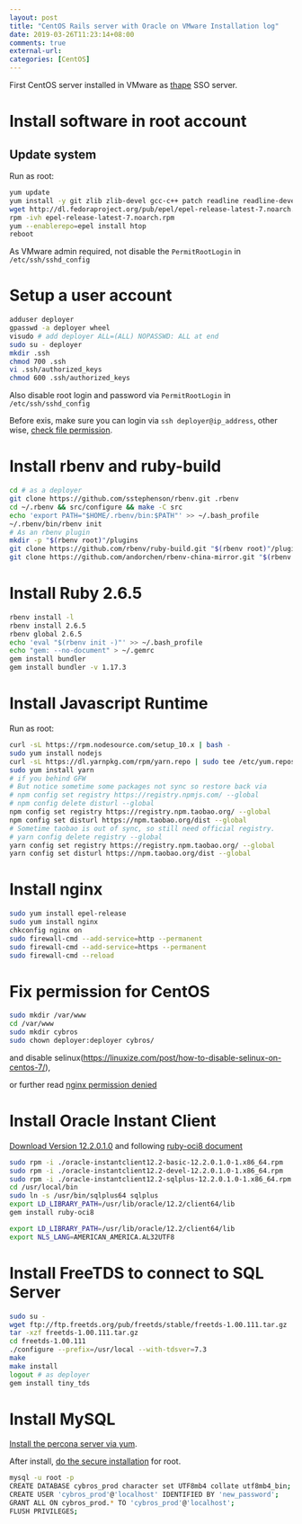 ```yaml
---
layout: post
title: "CentOS Rails server with Oracle on VMware Installation log"
date: 2019-03-26T11:23:14+08:00
comments: true
external-url:
categories: [CentOS]
---
```



First CentOS server installed in VMware as [thape](https://github.com/thape-cn/oauth2id) SSO server.

# Install software in root account

## Update system

Run as root:

```bash
yum update
yum install -y git zlib zlib-devel gcc-c++ patch readline readline-devel libyaml-devel libffi-devel openssl-devel make bzip2 autoconf automake libtool bison curl sqlite-devel
wget http://dl.fedoraproject.org/pub/epel/epel-release-latest-7.noarch.rpm
rpm -ivh epel-release-latest-7.noarch.rpm
yum --enablerepo=epel install htop
reboot
```

As VMware admin required, not disable the `PermitRootLogin` in `/etc/ssh/sshd_config`

# Setup a user account

```bash
adduser deployer
gpasswd -a deployer wheel
visudo # add deployer ALL=(ALL) NOPASSWD: ALL at end
sudo su - deployer
mkdir .ssh
chmod 700 .ssh
vi .ssh/authorized_keys
chmod 600 .ssh/authorized_keys
```

Also disable root login and password via `PermitRootLogin` in `/etc/ssh/sshd_config`

Before exis, make sure you can login via `ssh deployer@ip_address`, other wise, [check file permission](https://unix.stackexchange.com/a/36687/303385).

# Install rbenv and ruby-build

```bash
cd # as a deployer
git clone https://github.com/sstephenson/rbenv.git .rbenv
cd ~/.rbenv && src/configure && make -C src
echo 'export PATH="$HOME/.rbenv/bin:$PATH"' >> ~/.bash_profile
~/.rbenv/bin/rbenv init
# As an rbenv plugin
mkdir -p "$(rbenv root)"/plugins
git clone https://github.com/rbenv/ruby-build.git "$(rbenv root)"/plugins/ruby-build
git clone https://github.com/andorchen/rbenv-china-mirror.git "$(rbenv root)"/plugins/rbenv-china-mirror
```

# Install Ruby 2.6.5

```bash
rbenv install -l
rbenv install 2.6.5
rbenv global 2.6.5
echo 'eval "$(rbenv init -)"' >> ~/.bash_profile
echo "gem: --no-document" > ~/.gemrc
gem install bundler
gem install bundler -v 1.17.3
```

# Install Javascript Runtime

Run as root:

```bash
curl -sL https://rpm.nodesource.com/setup_10.x | bash -
sudo yum install nodejs
curl -sL https://dl.yarnpkg.com/rpm/yarn.repo | sudo tee /etc/yum.repos.d/yarn.repo
sudo yum install yarn
# if you behind GFW
# But notice sometime some packages not sync so restore back via
# npm config set registry https://registry.npmjs.com/ --global
# npm config delete disturl --global
npm config set registry https://registry.npm.taobao.org/ --global
npm config set disturl https://npm.taobao.org/dist --global
# Sometime taobao is out of sync, so still need official registry.
# yarn config delete registry --global
yarn config set registry https://registry.npm.taobao.org/ --global
yarn config set disturl https://npm.taobao.org/dist --global
```

# Install nginx

```bash
sudo yum install epel-release
sudo yum install nginx
chkconfig nginx on
sudo firewall-cmd --add-service=http --permanent
sudo firewall-cmd --add-service=https --permanent
sudo firewall-cmd --reload
```

# Fix permission for CentOS

```bash
sudo mkdir /var/www
cd /var/www
sudo mkdir cybros
sudo chown deployer:deployer cybros/
```

and disable selinux(https://linuxize.com/post/how-to-disable-selinux-on-centos-7/),

or further read [nginx permission denied](https://stackoverflow.com/questions/23948527/13-permission-denied-while-connecting-to-upstreamnginx)

# Install Oracle Instant Client

[Download Version 12.2.0.1.0](https://www.oracle.com/technetwork/topics/linuxx86-64soft-092277.html) and following [ruby-oci8 document](https://github.com/kubo/ruby-oci8/blob/master/docs/install-instant-client.md#install-oracle-instant-client-packages)

```bash
sudo rpm -i ./oracle-instantclient12.2-basic-12.2.0.1.0-1.x86_64.rpm
sudo rpm -i ./oracle-instantclient12.2-devel-12.2.0.1.0-1.x86_64.rpm
sudo rpm -i ./oracle-instantclient12.2-sqlplus-12.2.0.1.0-1.x86_64.rpm
cd /usr/local/bin
sudo ln -s /usr/bin/sqlplus64 sqlplus
export LD_LIBRARY_PATH=/usr/lib/oracle/12.2/client64/lib
gem install ruby-oci8
```

```bash Append to ~/.bashrc
export LD_LIBRARY_PATH=/usr/lib/oracle/12.2/client64/lib
export NLS_LANG=AMERICAN_AMERICA.AL32UTF8
```

# Install FreeTDS to connect to SQL Server

```bash
sudo su -
wget ftp://ftp.freetds.org/pub/freetds/stable/freetds-1.00.111.tar.gz
tar -xzf freetds-1.00.111.tar.gz
cd freetds-1.00.111
./configure --prefix=/usr/local --with-tdsver=7.3
make
make install
logout # as deployer
gem install tiny_tds
```

# Install MySQL

[Install the percona server via yum](https://www.percona.com/doc/percona-server/5.7/installation/yum_repo.html).

After install, [do the secure installation](https://stackoverflow.com/questions/36028166/can-not-connect-to-mysql-server-percona) for root.

```bash
mysql -u root -p
CREATE DATABASE cybros_prod character set UTF8mb4 collate utf8mb4_bin;
CREATE USER 'cybros_prod'@'localhost' IDENTIFIED BY 'new_password';
GRANT ALL ON cybros_prod.* TO 'cybros_prod'@'localhost';
FLUSH PRIVILEGES;
```
